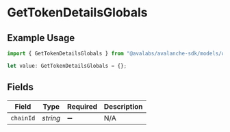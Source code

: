 # GetTokenDetailsGlobals

## Example Usage

```typescript
import { GetTokenDetailsGlobals } from "@avalabs/avalanche-sdk/models/operations";

let value: GetTokenDetailsGlobals = {};
```

## Fields

| Field              | Type               | Required           | Description        |
| ------------------ | ------------------ | ------------------ | ------------------ |
| `chainId`          | *string*           | :heavy_minus_sign: | N/A                |